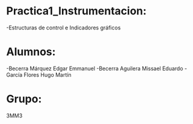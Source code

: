 # Practica1_Instrumentacion:
-Estructuras de control e Indicadores gráficos

# Alumnos:
-Becerra Márquez Edgar Emmanuel
-Becerra Aguilera Missael Eduardo
-García Flores Hugo Martín 

# Grupo: 
3MM3



